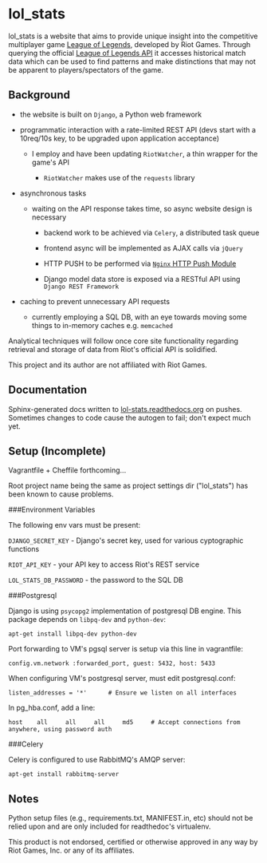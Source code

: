 # lol_stats
lol_stats is a website that aims to provide unique insight into the competitive multiplayer game [League of Legends](http://leagueoflegends.com), developed by Riot Games.
Through querying the official [League of Legends API](http://developer.riotgames.com/) it accesses historical match data which can be used to find patterns and make distinctions that may not be apparent to players/spectators of the game.

## Background

- the website is built on `Django`, a Python web framework

- programmatic interaction with a rate-limited REST API (devs start with a 10req/10s key, to be upgraded upon application acceptance)

    + I employ and have been updating `RiotWatcher`, a thin wrapper for the game's API

        * `RiotWatcher` makes use of the `requests` library

- asynchronous tasks

    + waiting on the API response takes time, so async website design is necessary

        * backend work to be achieved via `Celery`, a distributed task queue

        * frontend async will be implemented as AJAX calls via `jQuery`

        * HTTP PUSH to be performed via [`Nginx` HTTP Push Module](https://pushmodule.slact.net/)
		
		* Django model data store is exposed via a RESTful API using `Django REST Framework`

- caching to prevent unnecessary API requests

    + currently employing a SQL DB, with an eye towards moving some things to in-memory caches e.g. `memcached`

Analytical techniques will follow once core site functionality regarding retrieval and storage of data from Riot's official API is solidified.

This project and its author are not affiliated with Riot Games.

## Documentation
Sphinx-generated docs written to [lol-stats.readthedocs.org](http://lol-stats.readthedocs.org) on pushes. Sometimes changes to code cause the autogen to fail; don't expect much yet.

## Setup (Incomplete)
 
Vagrantfile + Cheffile forthcoming...

Root project name being the same as project settings dir ("lol_stats") has been known to cause problems.

###Environment Variables

The following env vars must be present:

`DJANGO_SECRET_KEY` - Django's secret key, used for various cyptographic functions

`RIOT_API_KEY` - your API key to access Riot's REST service

`LOL_STATS_DB_PASSWORD` - the password to the SQL DB


###Postgresql

Django is using `psycopg2` implementation of postgresql DB engine.
This package depends on `libpq-dev` and `python-dev`:
 
`apt-get install libpq-dev python-dev`

Port forwarding to VM's pgsql server is setup via this line in vagrantfile:

`config.vm.network :forwarded_port, guest: 5432, host: 5433`

When configuring VM's postgresql server, must edit postgresql.conf:

`listen_addresses = '*'      # Ensure we listen on all interfaces`

In pg_hba.conf, add a line:

`host    all     all     all     md5     # Accept connections from anywhere, using password auth`

###Celery

Celery is configured to use RabbitMQ's AMQP server:

`apt-get install rabbitmq-server`

## Notes
Python setup files (e.g., requirements.txt, MANIFEST.in, etc) should not be relied upon and are only included for readthedoc's virtualenv.

This product is not endorsed, certified or otherwise approved in any way by Riot Games, Inc. or any of its affiliates.